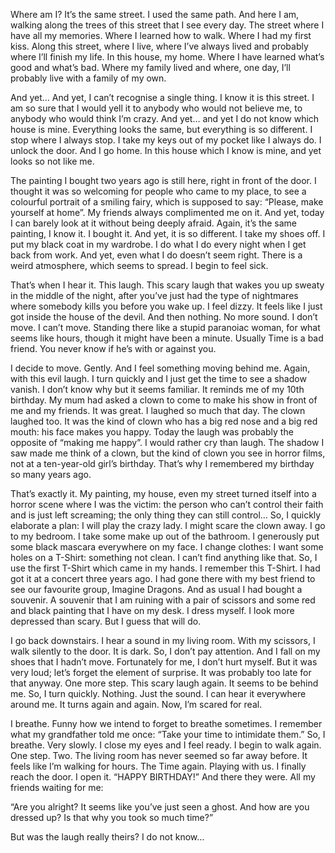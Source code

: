 Where am I? It’s the same street. I used the same path. And here I am, walking along the trees of this street that I see every day. The street where I have all my memories. Where I learned how to walk. Where I had my first kiss. Along this street, where I live, where I’ve always lived and probably where I’ll finish my life. In this house, my home. Where I have learned what’s good and what’s bad. Where my family lived and where, one day, I’ll probably live with a family of my own.

And yet… And yet, I can’t recognise a single thing. I know it is this street. I am so sure that I would yell it to anybody who would not believe me, to anybody who would think I’m crazy. And yet… and yet I do not know which house is mine. Everything looks the same, but everything is so different. I stop where I always stop. I take my keys out of my pocket like I always do. I unlock the door. And I go home. In this house which I know is mine, and yet looks so not like me.

The painting I bought two years ago is still here, right in front of the door. I thought it was so welcoming for people who came to my place, to see a colourful portrait of a smiling fairy, which is supposed to say: “Please, make yourself at home”. My friends always complimented me on it. And yet, today I can barely look at it without being deeply afraid. Again, it’s the same painting, I know it. I bought it. And yet, it is so different. I take my shoes off. I put my black coat in my wardrobe. I do what I do every night when I get back from work. And yet, even what I do doesn’t seem right. There is a weird atmosphere, which seems to spread. I begin to feel sick.

That’s when I hear it. This laugh. This scary laugh that wakes you up sweaty in the middle of the night, after you’ve just had the type of nightmares where somebody kills you before you wake up. I feel dizzy. It feels like I just got inside the house of the devil. And then nothing. No more sound. I don’t move. I can’t move. Standing there like a stupid paranoiac woman, for what seems like hours, though it might have been a minute. Usually Time is a bad friend. You never know if he’s with or against you.

I decide to move. Gently. And I feel something moving behind me. Again, with this evil laugh. I turn quickly and I just get the time to see a shadow vanish. I don’t know why but it seems familiar. It reminds me of my 10th birthday. My mum had asked a clown to come to make his show in front of me and my friends. It was great. I laughed so much that day. The clown laughed too. It was the kind of clown who has a big red nose and a big red mouth: his face makes you happy. Today the laugh was probably the opposite of “making me happy”. I would rather cry than laugh. The shadow I saw made me think of a clown, but the kind of clown you see in horror films, not at a ten-year-old girl’s birthday. That’s why I remembered my birthday so many years ago.

That’s exactly it. My painting, my house, even my street turned itself into a horror scene where I was the victim: the person who can’t control their faith and is just left screaming; the only thing they can still control… So, I quickly elaborate a plan: I will play the crazy lady. I might scare the clown away. I go to my bedroom. I take some make up out of the bathroom. I generously put some black mascara everywhere on my face. I change clothes: I want some holes on a T-Shirt: something not clean. I can’t find anything like that. So, I use the first T-Shirt which came in my hands. I remember this T-Shirt. I had got it at a concert three years ago. I had gone there with my best friend to see our favourite group, Imagine Dragons. And as usual I had bought a souvenir. A souvenir that I am ruining with a pair of scissors and some red and black painting that I have on my desk. I dress myself. I look more depressed than scary. But I guess that will do.

I go back downstairs. I hear a sound in my living room. With my scissors, I walk silently to the door. It is dark. So, I don’t pay attention. And I fall on my shoes that I hadn’t move. Fortunately for me, I don’t hurt myself. But it was very loud; let’s forget the element of surprise. It was probably too late for that anyway. One more step. This scary laugh again. It seems to be behind me. So, I turn quickly. Nothing. Just the sound. I can hear it everywhere around me. It turns again and again. Now, I’m scared for real. 

I breathe. Funny how we intend to forget to breathe sometimes. I remember what my grandfather told me once: “Take your time to intimidate them.” So, I breathe. Very slowly. I close my eyes and I feel ready. I begin to walk again. One step. Two. The living room has never seemed so far away before. It feels like I’m walking for hours. The Time again. Playing with us. I finally reach the door. I open it. “HAPPY BIRTHDAY!” And there they were. All my friends waiting for me:

“Are you alright? It seems like you’ve just seen a ghost. And how are you dressed up? Is that why you took so much time?”

But was the laugh really theirs? I do not know…
